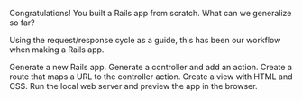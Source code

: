 Congratulations! You built a Rails app from scratch. What can we generalize so far?

Using the request/response cycle as a guide, this has been our workflow when making a Rails app.

Generate a new Rails app.
Generate a controller and add an action.
Create a route that maps a URL to the controller action.
Create a view with HTML and CSS.
Run the local web server and preview the app in the browser.